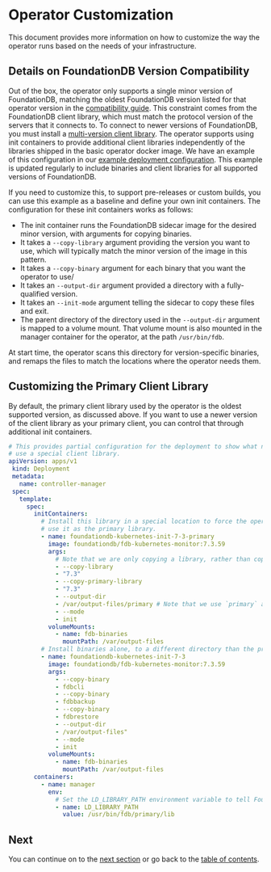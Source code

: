 # Operator Customization

This document provides more information on how to customize the way the operator runs based on the needs of your infrastructure.

## Details on FoundationDB Version Compatibility

Out of the box, the operator only supports a single minor version of FoundationDB, matching the oldest FoundationDB version listed for that operator version in the [compatibility guide](/docs/compatibility.md).
This constraint comes from the FoundationDB client library, which must match the protocol version of the servers that it connects to. 
To connect to newer versions of FoundationDB, you must install a [multi-version client library](https://apple.github.io/foundationdb/api-general.html#multi-version-client-api).
The operator supports using init containers to provide additional client libraries independently of the libraries shipped in the basic operator docker image. We have an example of this configuration in our [example deployment configuration](../../config/samples/deployment.yaml#L176).
This example is updated regularly to include binaries and client libraries for all supported versions of FoundationDB.

If you need to customize this, to support pre-releases or custom builds, you can use this example as a baseline and define your own init containers. The configuration for these init containers works as follows:

* The init container runs the FoundationDB sidecar image for the desired minor version, with arguments for copying binaries.
* It takes a `--copy-library` argument providing the version you want to use, which will typically match the minor version of the image in this pattern.
* It takes a `--copy-binary` argument for each binary that you want the operator to use/
* It takes an `--output-dir` argument provided a directory with a fully-qualified version.
* It takes an `--init-mode` argument telling the sidecar to copy these files and exit.
* The parent directory of the directory used in the `--output-dir` argument is mapped to a volume mount. That volume mount is also mounted in the manager container for the operator, at the path `/usr/bin/fdb`.

At start time, the operator scans this directory for version-specific binaries, and remaps the files to match the locations where the operator needs them.

## Customizing the Primary Client Library

By default, the primary client library used by the operator is the oldest supported version, as discussed above.
If you want to use a newer version of the client library as your primary client, you can control that through additional init containers.

```yaml
# This provides partial configuration for the deployment to show what needs to change in order to
# use a special client library.
apiVersion: apps/v1
 kind: Deployment
 metadata:
   name: controller-manager
 spec:
   template:
     spec:
       initContainers:
         # Install this library in a special location to force the operator to
         # use it as the primary library.
         - name: foundationdb-kubernetes-init-7-3-primary
           image: foundationdb/fdb-kubernetes-monitor:7.3.59
           args:
             # Note that we are only copying a library, rather than copying any binaries. 
             - --copy-library
             - "7.3"
             - --copy-primary-library
             - "7.3"
             - --output-dir
             - /var/output-files/primary # Note that we use `primary` as the subdirectory rather than specifying the FoundationDB version like we did in the other examples.
             - --mode
             - init
           volumeMounts:
             - name: fdb-binaries
               mountPath: /var/output-files
         # Install binaries alone, to a different directory than the primary client library.
         - name: foundationdb-kubernetes-init-7-3
           image: foundationdb/fdb-kubernetes-monitor:7.3.59
           args:
             - --copy-binary
             - fdbcli
             - --copy-binary
             - fdbbackup
             - --copy-binary
             - fdbrestore
             - --output-dir
             - /var/output-files"
             - --mode
             - init
           volumeMounts:
             - name: fdb-binaries
               mountPath: /var/output-files
       containers:
         - name: manager
           env:
             # Set the LD_LIBRARY_PATH environment variable to tell FoundationDB to load its primary client library from this directory instead of the directory provided by the image.
             - name: LD_LIBRARY_PATH
               value: /usr/bin/fdb/primary/lib
```

## Next

You can continue on to the [next section](replacements_and_deletions.md) or go back to the [table of contents](index.md).
